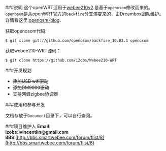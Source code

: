 ###说明
这个openWRT适用于[webee210v2](http://item.taobao.com/item.htm?spm=a1z10.1.w137644-4695488339.39.5l8ps4&id=22542251170).是基于`openosom`修改而来的。`openosom`是从openWRT官方的`backfire`分支演变来的，由Dreambox团队维护。详情看这里:[openosm-blog](http://www.openosom.org/).

获取openosom代码:                     

	$ git clone git://github.com/openosom/backfire_10.03.1 openosom

获取webee210-WRT源码：                 

	$ git clone https://github.com/iZobs/Webee210-WRT

###开发规划
- ~~添加USB wifi驱动~~
- ~~添加DM9000驱动~~
- 支持网蜂zigbee协调器


###使用和参与开发

文档存放于`Document`目录下，可以自行查阅。                   

###项目维护人
__Email__:                                    
__izobs:ivincentlin@gmail.com__                      
__BBS__:[http://bbs.smartwebee.com/forum/flist/8](http://bbs.smartwebee.com/forum/flist/8)



